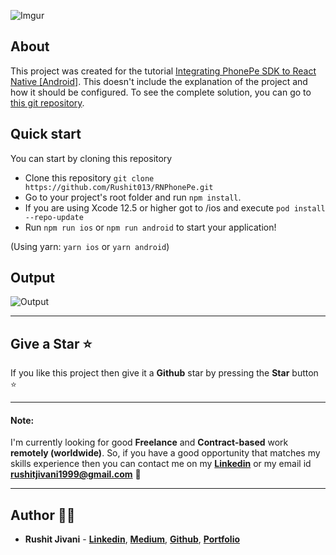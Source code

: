 ![Imgur](https://miro.medium.com/v2/resize:fit:4800/format:webp/1*0pMvf9jG4NULorGBYiESPw.png)

## About

This project was created for the tutorial [Integrating PhonePe SDK to React Native [Android]](https://levelup.gitconnected.com/integrating-phonepe-sdk-to-react-native-android-187fcda948b7). This doesn't include the explanation of the project and how it should be configured. To see the complete solution, you can go to [this git repository](https://github.com/Rushit013/RNPhonePe).

## Quick start

You can start by cloning this repository

- Clone this repository `git clone https://github.com/Rushit013/RNPhonePe.git`
- Go to your project's root folder and run `npm install`.
- If you are using Xcode 12.5 or higher got to /ios and execute `pod install --repo-update`
- Run `npm run ios` or `npm run android` to start your application!

(Using yarn: `yarn ios` or `yarn android`)

## Output

![Output](https://github.com/Rushit013/RNPhonePe/assets/60570262/650bc798-d0b0-4e29-a913-0d95abe2cac2)

---

## Give a Star ⭐

If you like this project then give it a **Github** star by pressing the **Star** button ⭐

---

#### Note:

I'm currently looking for good **Freelance** and **Contract-based** work **remotely (worldwide)**. So, if you have a good opportunity that matches my skills experience then you can contact me on my **[Linkedin](https://www.linkedin.com/in/rushitjivani)** or my email id **rushitjivani1999@gmail.com** 🙌

---

## Author 👨‍💻

- **Rushit Jivani** - **[Linkedin](https://www.linkedin.com/in/rushitjivani)**, **[Medium](https://medium.com/@rushitjivani)**, **[Github](https://github.com/Rushit013)**, **[Portfolio](https://rushitjivani.netlify.app/)**
